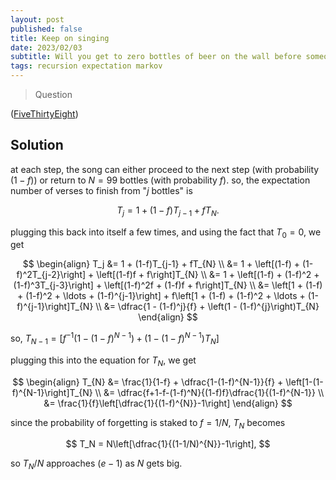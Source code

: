 ```yaml
---
layout: post
published: false
title: Keep on singing
date: 2023/02/03
subtitle: Will you get to zero bottles of beer on the wall before someone loses their cool?
tags: recursion expectation markov
---
```


>Question

<!--more-->

([FiveThirtyEight](URL))

## Solution

at each step, the song can either proceed to the next step (with probability $(1-f)$) or return to $N = 99$ bottles (with probability $f$). so, the expectation number of verses to finish from "$j$ bottles" is

$$ T_j = 1 + (1-f)T_{j-1} + fT_{N}. $$

plugging this back into itself a few times, and using the fact that $T_0 = 0$, we get

$$
  \begin{align}
      T_j &= 1 + (1-f)T_{j-1} + fT_{N} \\
          &= 1 + \left[(1-f) + (1-f)^2T_{j-2}\right] + \left[(1-f)f + f\right]T_{N} \\
          &= 1 + \left[(1-f) + (1-f)^2 + (1-f)^3T_{j-3}\right] + \left[(1-f)^2f + (1-f)f + f\right]T_{N} \\
          &= \left[1 + (1-f) + (1-f)^2 + \ldots + (1-f)^{j-1}\right] + f\left[1 + (1-f) + (1-f)^2 + \ldots + (1-f)^{j-1}\right]T_{N} \\
          &= \dfrac{1 - (1-f)^j}{f} + \left(1 - (1-f)^{j}\right)T_{N}
  \end{align}
$$

so, $T_{N-1} = \left[f^{-1}\left(1 - (1-f)^{N-1}\right) + \left(1 - (1-f)^{N-1}\right)T_{N}\right]$

plugging this into the equation for $T_{N},$ we get

$$
  \begin{align}
    T_{N} &= \frac{1}{1-f} + \dfrac{1-(1-f)^{N-1}}{f} + \left[1-(1-f)^{N-1}\right]T_{N} \\
    &= \dfrac{f+1-f-(1-f)^N}{(1-f)f}\dfrac{1}{(1-f)^{N-1}} \\
    &= \frac{1}{f}\left[\dfrac{1}{(1-f)^{N}}-1\right]
  \end{align}
$$

since the probability of forgetting is staked to $f=1/N,$ $T_N$ becomes

$$ T_N = N\left[\dfrac{1}{(1-1/N)^{N}}-1\right], $$

so $T_N/N$ approaches $(e-1)$ as $N$ gets big.


<br>

